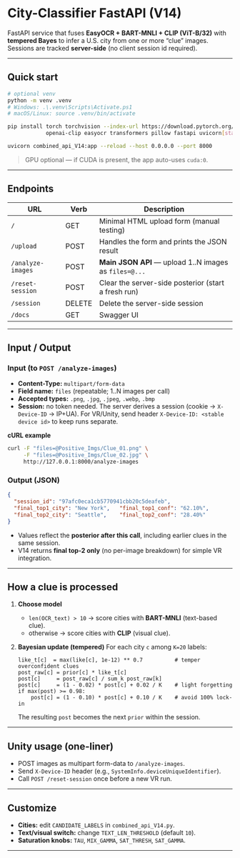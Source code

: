 # City-Classifier FastAPI (V14)

FastAPI service that fuses **EasyOCR + BART-MNLI + CLIP (ViT-B/32)** with **tempered Bayes** to infer a U.S. city from one or more “clue” images.
Sessions are tracked **server-side** (no client session id required).

---

## Quick start

```bash
# optional venv
python -m venv .venv
# Windows: .\.venv\Scripts\Activate.ps1
# macOS/Linux: source .venv/bin/activate

pip install torch torchvision --index-url https://download.pytorch.org/whl/cpu \
            openai-clip easyocr transformers pillow fastapi uvicorn[standard]

uvicorn combined_api_V14:app --reload --host 0.0.0.0 --port 8000
```

> GPU optional — if CUDA is present, the app auto-uses `cuda:0`.

---

## Endpoints

| URL               | Verb   | Description                                            |
| ----------------- | ------ | ------------------------------------------------------ |
| `/`               | GET    | Minimal HTML upload form (manual testing)              |
| `/upload`         | POST   | Handles the form and prints the JSON result            |
| `/analyze-images` | POST   | **Main JSON API** — upload 1..N images as `files=@...` |
| `/reset-session`  | POST   | Clear the server-side posterior (start a fresh run)    |
| `/session`        | DELETE | Delete the server-side session                         |
| `/docs`           | GET    | Swagger UI                                             |

---

## Input / Output

### Input (to `POST /analyze-images`)

* **Content-Type:** `multipart/form-data`
* **Field name:** `files` (repeatable; 1..N images per call)
* **Accepted types:** `.png`, `.jpg`, `.jpeg`, `.webp`, `.bmp`
* **Session:** no token needed. The server derives a session (cookie → `X-Device-ID` → IP+UA).
  For VR/Unity, send header `X-Device-ID: <stable device id>` to keep runs separate.

**cURL example**

```bash
curl -F "files=@Positive_Imgs/Clue_01.png" \
     -F "files=@Positive_Imgs/Clue_02.jpg" \
     http://127.0.0.1:8000/analyze-images
```

### Output (JSON)

```json
{
  "session_id": "97afc0eca1cb5770941cbb20c5deafeb",
  "final_top1_city": "New York",   "final_top1_conf": "62.10%",
  "final_top2_city": "Seattle",    "final_top2_conf": "28.40%"
}
```

* Values reflect the **posterior after this call**, including earlier clues in the same session.
* V14 returns **final top-2 only** (no per-image breakdown) for simple VR integration.

---

## How a clue is processed

1. **Choose model**

   * `len(OCR_text) > 10` → score cities with **BART-MNLI** (text-based clue).
   * otherwise → score cities with **CLIP** (visual clue).

2. **Bayesian update (tempered)**
   For each city `c` among `K=20` labels:

   ```
   like_t[c]  = max(like[c], 1e-12) ** 0.7          # temper overconfident clues
   post_raw[c] = prior[c] * like_t[c]
   post[c]     = post_raw[c] / sum_k post_raw[k]
   post[c]     = (1 - 0.02) * post[c] + 0.02 / K    # light forgetting
   if max(post) >= 0.98:
       post[c] = (1 - 0.10) * post[c] + 0.10 / K    # avoid 100% lock-in
   ```

   The resulting `post` becomes the next `prior` within the session.

---

## Unity usage (one-liner)

* POST images as multipart form-data to `/analyze-images`.
* Send `X-Device-ID` header (e.g., `SystemInfo.deviceUniqueIdentifier`).
* Call `POST /reset-session` once before a new VR run.

---

## Customize

* **Cities:** edit `CANDIDATE_LABELS` in `combined_api_V14.py`.
* **Text/visual switch:** change `TEXT_LEN_THRESHOLD` (default `10`).
* **Saturation knobs:** `TAU`, `MIX_GAMMA`, `SAT_THRESH`, `SAT_GAMMA`.

---


